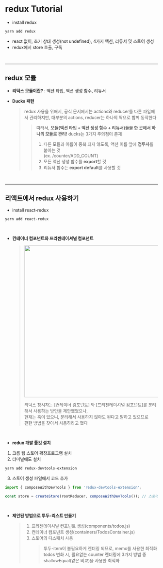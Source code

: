# redux Tutorial

- install redux

```javaScript
yarn add redux
```

- react 없이, 초기 상태 생성(not undefined), 4가지 액션, 리듀서 및 스토어 생성
- redux에서 store 호출, 구독

<br/>

---

## redux 모듈

- **리덕스 모듈이란?** : 액션 타입, 액션 생성 함수, 리듀서

- **Ducks 패턴**
  > redux 사용을 위해서, 공식 문서에서는 actions와 reducer를 다른 파일에서 관리하지만,
  > 대부분의 actions, reducer는 하나의 짝으로 함께 동작한다
  >
  > > 따라서, **모듈(액션 타입 + 액션 생성 함수 + 리듀서)들을 한 곳에서 하나의 모듈로 관리!**
  > > ducks는 3가지 주의점이 존재
  > >
  > > 1.  다른 모듈과 이름이 중복 되지 않도록, 액션 이름 앞에 **접두사**를 붙이는 것<br/>(ex. /counter/ADD_COUNT)
  > > 2.  모든 액션 생성 함수를 **export**할 것
  > > 3.  리듀서 함수는 **export default**를 사용할 것

<br/>

---

## 리액트에서 redux 사용하기

- install react-redux

```javaScript
yarn add react-redux
```

<br/>

- **컨테이너 컴포넌트와 프리젠테이셔널 컴포넌트**
  <br>

  > <img src="https://user-images.githubusercontent.com/54977412/135451815-19a30932-07e9-4655-ba28-68fa81d8e872.png" width="500px">
  >
  > 리덕스 창시자는 [컨테이너 컴포넌트] 와 [프리젠테이셔널 컴포넌트]를 분리해서 사용하는 방안을 제안했었으나,  
  > 현재는 훅이 있으니, 분리해서 사용하지 않아도 된다고 말하고 있으므로  
  > 편한 방법을 찾아서 사용하라고 했다

<br/>

- **redux 개발 툴킷 설치**

1. 크롬 웹 스토어 확장프로그램 설치
2. 터미널에도 설치

```javaScript
yarn add redux-devtools-extension
```

3. 스토어 생성 파일에서 코드 추가

```javaScript
import { composeWithDevTools } from 'redux-devtools-extension';

const store = createStore(rootReducer, composeWithDevTools()); // 스토어 생성(2번째 인자에 추가)
```

<br/>

- **제안된 방법으로 투두-리스트 만들기**

  > 1. 프리젠테이셔널 컨포넌트 생성(components/todos.js)
  > 2. 컨테이너 컴포넌트 생성(containers/TodosContainer.js)
  > 3. 스토어의 디스패치 사용
  >    <br/>
  >    > 투두-item이 불필요하게 렌더링 되므로, memo를 사용한 최적화  
  >    > todos 변화 시, 필요없는 counter 렌더링에 3가지 방법 중 shallowEqual(얕은 비교)을 사용한 최적화

<br/><br/>
